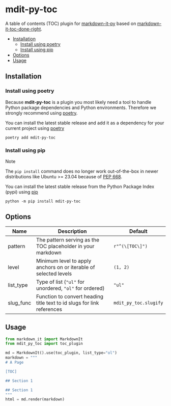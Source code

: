 # mdit-py-toc <!-- omit in toc -->

A table of contents (TOC) plugin for [markdown-it-py](https://markdown-it-py.readthedocs.io/en/latest/)
based on [markdown-it-toc-done-right](https://github.com/nagaozen/markdown-it-toc-done-right).

- [Installation](#installation)
  - [Install using poetry](#install-using-poetry)
  - [Install using pip](#install-using-pip)
- [Options](#options)
- [Usage](#usage)

## Installation

### Install using poetry

Because **mdit-py-toc** is a plugin you most likely need a tool to
handle Python package dependencies and Python environments. Therefore we
strongly recommend using [poetry].

You can install the latest stable release and add it as a dependency for your
current project using [poetry]

```
poetry add mdit-py-toc
```

### Install using pip

> [!NOTE]
> The `pip install` command does no longer work out-of-the-box in newer
> distributions like Ubuntu >= 23.04 because of [PEP 668](https://peps.python.org/pep-0668).

You can install the latest stable release from the Python Package Index (pypi)
using [pip]

```
python -m pip install mdit-py-toc
```

## Options

| Name      | Description                                                            | Default               |
| --------- | ---------------------------------------------------------------------- | --------------------- |
| pattern   | The pattern serving as the TOC placeholder in your markdown            | `r"^(\[TOC\]")`       |
| level     | Minimum level to apply anchors on or iterable of selected levels       | `(1, 2)`              |
| list_type | Type of list (`"ul"` for unordered, `"ol"` for ordered)                | `"ul"`                |
| slug_func | Function to convert heading title text to id slugs for link references | `mdit_py_toc.slugify` |

## Usage

```python
from markdown_it import MarkdownIt
from mdit_py_toc import toc_plugin

md = MarkdownIt().use(toc_plugin, list_type="ol")
markdown = """
# A Page

[TOC]

## Section 1

## Section 1
"""
html = md.render(markdown)
```

[poetry]: https://python-poetry.org/
[pip]: https://pip.pypa.io/
